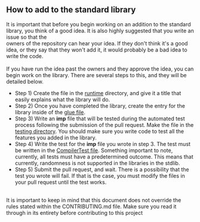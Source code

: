 ## How to add to the standard library
It is important that before you begin working on an addition to the standard library, you think of a good idea. It is also highly suggested that you write an issue so that the<br>
owners of the repository can hear your idea. If they don't think it's a good idea, or they say that they won't add it, it would probably be a bad idea to write the code.<br>
<br>
If you have run the idea past the owners and they approve the idea, you can begin work on the library. There are several steps to this, and they will be detailed below.
- Step 1) Create the file in the [runtime](https://github.com/imp-language/imp/tree/main/src/main/java/org/imp/runtime) directory, and give it a title that easily explains what the library will do.
- Step 2) Once you have completed the library, create the entry for the library inside of the [glue file](https://github.com/imp-language/imp/blob/main/src/main/java/org/imp/jvm/runtime/Glue.java).
- Step 3) Write an **imp** file that will be tested during the automated test process following the submission of the pull request. Make the file in the [testing directory](https://github.com/imp-language/imp/tree/main/verification).
  You should make sure you write code to test all the features you added in the library.
- Step 4) Write the test for the **imp** file you wrote in step 3. The test must be written in the [CompilerTest file](https://github.com/imp-language/imp/blob/main/src/test/java/org/imp/test/CompilerTest.java). Something important to note, currently, all tests must have a predetermined outcome.
  This means that currently, randomness is not supported in the libraries in the stdlib.
- Step 5) Submit the pull request, and wait. There is a possibility that the test you wrote will fail. If that is the case, you must modify the files in your pull request until the test works.
<br>
It is important to keep in mind that this document does not override the rules stated within the CONTRIBUTING.md file. Make sure you read it through in its entirety before contributing to this project
